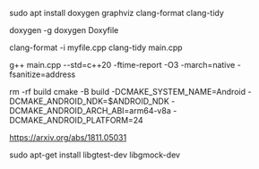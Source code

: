 sudo apt install doxygen graphviz clang-format clang-tidy

doxygen -g
doxygen Doxyfile


clang-format -i myfile.cpp
clang-tidy main.cpp

g++ main.cpp --std=c++20 -ftime-report -O3 -march=native -fsanitize=address

rm -rf build
cmake -B build -DCMAKE_SYSTEM_NAME=Android -DCMAKE_ANDROID_NDK=$ANDROID_NDK -DCMAKE_ANDROID_ARCH_ABI=arm64-v8a -DCMAKE_ANDROID_PLATFORM=24

https://arxiv.org/abs/1811.05031

sudo apt-get install libgtest-dev libgmock-dev